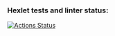 ### Hexlet tests and linter status:
[![Actions Status](https://github.com/Peccansy/python-project-lvl1/workflows/hexlet-check/badge.svg)](https://github.com/Peccansy/python-project-lvl1/actions)